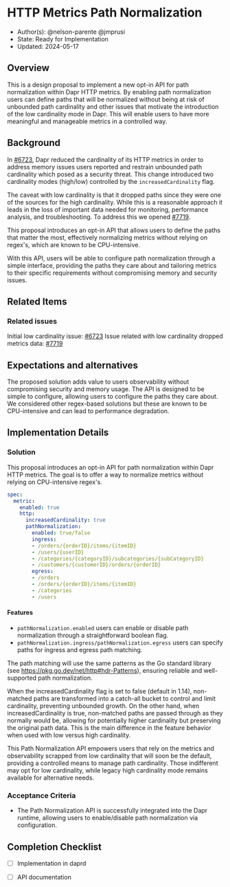 # HTTP Metrics Path Normalization

* Author(s): @nelson-parente @jmprusi 
* State: Ready for Implementation
* Updated: 2024-05-17

## Overview

This is a design proposal to implement a new opt-in API for path normalization within Dapr HTTP metrics. By enabling path normalization users can define paths that will be normalized without being at risk of unbounded path cardinality and other issues that motivate the introduction of the low cardinality mode in Dapr. This will enable users to have more meaningful and manageable metrics in a controlled way. 

## Background

In [#6723](https://github.com/dapr/dapr/issues/6723), Dapr reduced the cardinality of its HTTP metrics in order to address memory issues users reported and restrain unbounded path cardinality which posed as a security threat. This change introduced two cardinality modes (high/low) controlled by the `increasedCardinality` flag.

The caveat with low cardinality is that it dropped paths since they were one of the sources for the high cardinality. While this is a reasonable approach it leads in the loss of important data needed for monitoring, performance analysis, and troubleshooting. To address this we opened [#7719](https://github.com/dapr/dapr/issues/7719).

This proposal introduces an opt-in API that allows users to define the paths that matter the most, effectively normalizing metrics without relying on regex's, which are known to be CPU-intensive.

With this API, users will be able to configure path normalization through a simple interface, providing the paths they care about and tailoring metrics to their specific requirements without compromising memory and security issues.

## Related Items

### Related issues 

Initial low cardinality issue: [#6723](https://github.com/dapr/dapr/issues/6723)
Issue related with low cardinality dropped metrics data:  [#7719](https://github.com/dapr/dapr/issues/7719)

## Expectations and alternatives

The proposed solution adds value to users observability without compromising security and memory usage. The API is designed to be simple to configure, allowing users to configure the paths they care about. We considered other regex-based solutions but these are known to be CPU-intensive and can lead to performance degradation.

## Implementation Details

### Solution

This proposal introduces an opt-in API for path normalization within Dapr HTTP metrics. The goal is to offer a way to normalize metrics without relying on CPU-intensive regex's.

```yaml
spec:
  metric:
    enabled: true
    http:
      increasedCardinality: true
      pathNormalization:
        enabled: true/false
        ingress:
        - /orders/{orderID}/items/{itemID}
        - /users/{userID}
        - /categories/{categoryID}/subcategories/{subCategoryID}
        - /customers/{customerID}/orders/{orderID}
        egress:
        - /orders
        - /orders/{orderID}/items/{itemID}
        - /categories
        - /users
```

#### Features

- `pathNormalization.enabled` users can enable or disable path normalization through a straightforward boolean flag.
- `pathNormalization.ingress/pathNormalization.egress` users can specify paths for ingress and egress path matching.

The path matching will use the same patterns as the Go standard library (see https://pkg.go.dev/net/http#hdr-Patterns), ensuring reliable and well-supported path normalization.

When the increasedCardinality flag is set to false (default in 1.14), non-matched paths are transformed into a catch-all bucket to control and limit cardinality, preventing unbounded growth. On the other hand, when increasedCardinality is true, non-matched paths are passed through as they normally would be, allowing for potentially higher cardinality but preserving the original path data. This is the main difference in the feature behavior when used with low versus high cardinality.

This Path Normalization API empowers users that rely on the metrics and observability scrapped from low cardinality that will soon be the default, providing a controlled means to manage path cardinality. Those indifferent may opt for low cardinality, while legacy high cardinality mode remains available for alternative needs.

### Acceptance Criteria

- The Path Normalization API is successfully integrated into the Dapr runtime, allowing users to enable/disable path normalization via configuration.

## Completion Checklist

- [ ] Implementation in daprd
- [ ] API documentation

